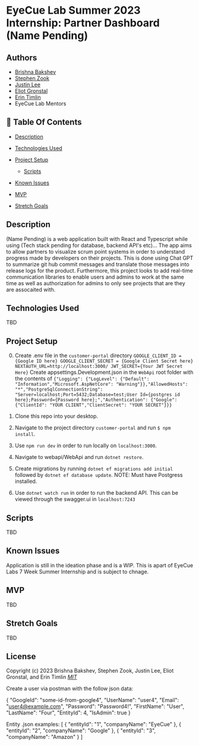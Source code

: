 # EyeCue Lab Summer 2023 Internship: Partner Dashboard (Name Pending)
## Authors 

- [Brishna Bakshev](https://github.com/bbakshev)
- [Stephen Zook](https://github.com/Zookerman3)
- [Justin Lee](https://github.com/JustinUrf)
- [Eliot Gronstal](https://github.com/elgrons)
- [Erin Timlin](https://github.com/erintimli01)
- EyeCue Lab Mentors

## 📂 Table Of Contents

- [Description](#description)

- [Technologies Used](#technologies-used)

- [Project Setup](#project-setup)
  - [Scripts](#scripts)

- [Known Issues](#known-issues)

- [MVP](#mvp)

- [Stretch Goals](#stretch-goals)

## Description <a id="description"></a> 

(Name Pending) is a web application built with React and Typescript while using (Tech stack pending for database, backend API's etc)... The app aims to allow partners to visualize scrum point systems in order to understand progress made by developers on their projects. This is done using Chat GPT to summarize git hub commit messages and translate those messages into release logs for the product. Furthermore, this project looks to add real-time communication libraries to enable users and admins to work at the same time as well as authorization for admins to only see projects that are they are assocaited with.

## Technologies Used <a id="technologies-used"></a>

TBD

## Project Setup <a id="project-setup"></a>


0. Create .env file in the `customer-portal` directory `GOOGLE_CLIENT_ID = {Google ID here} GOOGLE_CLIENT_SECRET = {Google Client Secret here} NEXTAUTH_URL=http://localhost:3000/ JWT_SECRET={Your JWT Secret Here}` Create appsettings.Development.json in the `WebApi` root folder with the contents of `{"Logging": {"LogLevel": {"Default": "Information","Microsoft.AspNetCore": "Warning"}},"AllowedHosts": "*","PostgreSqlConnectionString": "Server=localhost;Port=5432;Database=test;User Id={postgres id here};Password={Password here};","Authentication": {"Google": {"ClientId": "YOUR CLIENT","ClientSecret": "YOUR SECRET"}}}`


1. Clone this repo into your desktop. 
2. Navigate to the project directory `customer-portal` and run `$ npm install`.
3. Use `npm run dev` in order to run locally on `localhost:3000`.
4. Navigate to webapi/WebApi and run `dotnet restore`. 
5. Create migrations by running `dotnet ef migrations add initial` followed by `dotnet ef database update`. NOTE: Must have Postgress installed.
6. Use `dotnet watch run` in order to run the backend API. This can be viewed through the swagger.ui in `localhost:7243`

## Scripts <a id="scripts"></a>

TBD

## Known Issues <a id="known-issues"></a>

Application is still in the ideation phase and is a WIP. This is apart of EyeCue Labs 7 Week Summer Internship and is subject to chnage.

## MVP <a id="mvp"></a>

TBD

## Stretch Goals <a id="stretch-goals"></a>

TBD

## License
Copyright (c) 2023 Brishna Bakshev, Stephen Zook, Justin Lee, Eliot Gronstal, and Erin Timlin _[MIT](https://choosealicense.com/licenses/mit/)_

Create a user via postman with the follow json data:

  {
    "GoogleId": "some-id-from-google4",
    "UserName": "user4",
    "Email": "user4@example.com",
    "Password": "Password4!",
    "FirstName": "User",
    "LastName": "Four",
    "EntityId": 4,
    "IsAdmin": true
}

Entity .json examples:
[
  {
    "entityId": "1",
    "companyName": "EyeCue"
  },
  {
    "entityId": "2",
    "companyName": "Google"
  },
  {
    "entityId": "3",
    "companyName": "Amazon"
  }
]